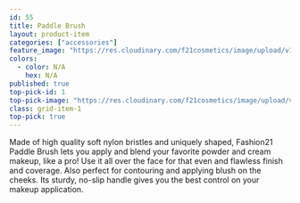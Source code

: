 ```yaml
---
id: 55
title: Paddle Brush
layout: product-item
categories: ["accessories"]
feature_image: "https://res.cloudinary.com/f21cosmetics/image/upload/v1486632600/paddle-brush.jpg"
colors:
  - color: N/A
    hex: N/A
published: true
top-pick-id: 1
top-pick-image: "https://res.cloudinary.com/f21cosmetics/image/upload/v1487229555/tp-paddle-brush2.jpg"
class: grid-item-1
top-pick: true
---
```

Made of high quality soft nylon bristles and uniquely shaped, Fashion21 Paddle Brush lets you apply and blend your favorite powder and cream makeup, like a pro! Use it all over the face for that even and flawless finish and coverage. Also perfect for contouring and applying blush on the cheeks. Its sturdy, no-slip handle gives you the best control on your makeup application.
